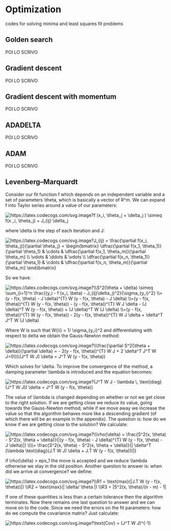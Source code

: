 # Optimization
codes for solving minima and least squares fit problems

## Golden search
POI LO SCRIVO

## Gradient descent 
POI LO SCRIVO

## Gradient descent with momentum
POI LO SCRIVO

## ADADELTA
POI LO SCRIVO

## ADAM
POI LO SCRIVO

## Levenberg–Marquardt

Consider our fit function f which depends on an independent variable and a set of parameters \theta, which is basically a vector of R^m. We can expand f into Taylor series around a value of our parameters:

<img src="https://latex.codecogs.com/svg.image?f&space;(x_i,&space;\theta_j&space;&plus;&space;\delta_j&space;)&space;\simeq&space;f(x&space;_i,&space;\theta_j)&space;&plus;&space;J_{ij}&space;\delta_j" title="https://latex.codecogs.com/svg.image?f (x_i, \theta_j + \delta_j ) \simeq f(x _i, \theta_j) + J_{ij} \delta_j" />

where \delta is the step of each iteration and J:

<img src="https://latex.codecogs.com/svg.image?J_{ij}&space;=&space;\frac{\partial&space;f(x_i,&space;\theta_j)}{\partial&space;\theta_j}&space;=&space;\begin{bmatrix}&space;\dfrac{\partial&space;f(x_1,&space;\theta_1)}{\partial&space;\theta_1}&space;&&space;\cdots&space;&&space;\dfrac{\partial&space;f(x_1,&space;\theta_m)}{\partial&space;\theta_m}&space;\\&space;\vdots&space;&&space;\ddots&space;&&space;\vdots&space;\\&space;\dfrac{\partial&space;f(x_n,&space;\theta_1)}{\partial&space;\theta_1}&space;&&space;\cdots&space;&&space;\dfrac{\partial&space;f(x_n,&space;\theta_m)}{\partial&space;\theta_m}&space;&space;\end{bmatrix}" title="https://latex.codecogs.com/svg.image?J_{ij} = \frac{\partial f(x_i, \theta_j)}{\partial \theta_j} = \begin{bmatrix} \dfrac{\partial f(x_1, \theta_1)}{\partial \theta_1} & \cdots & \dfrac{\partial f(x_1, \theta_m)}{\partial \theta_m} \\ \vdots & \ddots & \vdots \\ \dfrac{\partial f(x_n, \theta_1)}{\partial \theta_1} & \cdots & \dfrac{\partial f(x_n, \theta_m)}{\partial \theta_m} \end{bmatrix}" />


So we have:


<img src="https://latex.codecogs.com/svg.image?\\S^2(\theta&space;&plus;&space;\delta)&space;\simeq&space;\sum_{i=1}^n&space;\frac{(y_i&space;-&space;f&space;(x_i,&space;\beta)&space;-&space;J_{ij}\delta_j)^2}{\sigma_{y_i}^2}&space;\\=&space;(y&space;-&space;f(x,&space;\theta)&space;-&space;J&space;\delta)^{T}&space;W&space;(y&space;-&space;f(x,&space;\theta)&space;-&space;J&space;\delta)&space;\\=(y&space;-&space;f(x,&space;\theta))^{T}&space;W&space;(y&space;-&space;f(x,&space;\theta))&space;-&space;(y&space;-&space;f(x,&space;\theta))^{T}&space;W&space;J&space;\delta&space;-&space;(J&space;\delta)^T&space;W&space;(y&space;-&space;f(x,&space;\theta))&space;&plus;&space;(J&space;\delta)^T&space;W&space;(J&space;\delta)&space;\\=(y&space;-&space;f(x,&space;\theta))^{T}&space;W&space;(y&space;-&space;f(x,&space;\theta))&space;-&space;2(y&space;-&space;f(x,&space;\theta))^{T}&space;W&space;J&space;\delta&space;&plus;&space;\delta^T&space;J^T&space;W&space;(J&space;\delta)" title="https://latex.codecogs.com/svg.image?\\S^2(\theta + \delta) \simeq \sum_{i=1}^n \frac{(y_i - f (x_i, \beta) - J_{ij}\delta_j)^2}{\sigma_{y_i}^2} \\= (y - f(x, \theta) - J \delta)^{T} W (y - f(x, \theta) - J \delta) \\=(y - f(x, \theta))^{T} W (y - f(x, \theta)) - (y - f(x, \theta))^{T} W J \delta - (J \delta)^T W (y - f(x, \theta)) + (J \delta)^T W (J \delta) \\=(y - f(x, \theta))^{T} W (y - f(x, \theta)) - 2(y - f(x, \theta))^{T} W J \delta + \delta^T J^T W (J \delta)" />


Where W is such that W{ii} = 1/ \sigma_{y_i}^2 and differentiating with respect to delta we obtain the Gauss-Newton method:


<img src="https://latex.codecogs.com/svg.image?\\\frac{\partial&space;S^2(\theta&space;&plus;&space;\delta)}{\partial&space;\delta}&space;=&space;-&space;2(y&space;-&space;f(x,&space;\theta))^{T}&space;W&space;J&space;&plus;&space;2&space;\delta^T&space;J^T&space;W&space;J=0\\\\(J^T&space;W&space;J)&space;\delta&space;=&space;J^T&space;W&space;(y&space;-&space;f(x,&space;\theta))&space;" title="https://latex.codecogs.com/svg.image?\\\frac{\partial S^2(\theta + \delta)}{\partial \delta} = - 2(y - f(x, \theta))^{T} W J + 2 \delta^T J^T W J=0\\\\(J^T W J) \delta = J^T W (y - f(x, \theta)) " />


Which solves for \delta. To improve the convergence of the method, a damping parameter \lambda is introduced and the equation becomes:


<img src="https://latex.codecogs.com/svg.image?(J^T&space;W&space;J&space;-&space;\lambda&space;\,&space;\text{diag}(J^T&space;W&space;J))&space;\delta&space;=&space;J^T&space;W&space;(y&space;-&space;f(x,&space;\theta))" title="https://latex.codecogs.com/svg.image?(J^T W J - \lambda \, \text{diag}(J^T W J)) \delta = J^T W (y - f(x, \theta))" />


The value of \lambda is changed depending on whether or not we get close to the right solution. If we are getting close we reduce its value, going towards the Gauss-Newton method; while if we move away we increase the value so that the algorithm behaves more like a descending gradient (of which there will be an example in the appendix). The question is: how do we know if we are getting close to the solution? We calculate:


<img src="https://latex.codecogs.com/svg.image?\\\rho(\delta)&space;=&space;\frac{S^2(x,&space;\theta)&space;-&space;S^2(x,&space;\theta&space;&plus;&space;\delta)}{|(y&space;-&space;f(x,&space;\theta)&space;-&space;J&space;\delta)^{T}&space;W&space;(y&space;-&space;f(x,&space;\theta)&space;-&space;J&space;\delta)|}&space;\\\\=&space;\frac{S^2(x,&space;\theta)&space;-&space;S^2(x,&space;\theta&space;&plus;&space;\delta)}{|&space;\delta^T&space;(\lambda&space;\text{diag}(J.T&space;W&space;J)&space;\delta&space;&plus;&space;J.T&space;W&space;(y&space;-&space;f(x,&space;\theta)))|}" title="https://latex.codecogs.com/svg.image?\\\rho(\delta) = \frac{S^2(x, \theta) - S^2(x, \theta + \delta)}{|(y - f(x, \theta) - J \delta)^{T} W (y - f(x, \theta) - J \delta)|} \\\\= \frac{S^2(x, \theta) - S^2(x, \theta + \delta)}{| \delta^T (\lambda \text{diag}(J.T W J) \delta + J.T W (y - f(x, \theta)))|}" />


if \rho(\delta) > eps_1 the move is accepted and we reduce \lambda otherwise we stay in the old position.
Another question to answer is: when did we arrive at convergence? we define:


<img src="https://latex.codecogs.com/svg.image?\\R1&space;=&space;\text{max}(|J.T&space;W&space;(y&space;-&space;f(x,&space;\theta))|)&space;\\R2&space;=&space;\text{max}(|&space;\delta/&space;\theta&space;|)&space;\\R3&space;=&space;|S^2(x,&space;\theta)/(n&space;-&space;m)&space;-&space;1|&space;" title="https://latex.codecogs.com/svg.image?\\R1 = \text{max}(|J.T W (y - f(x, \theta))|) \\R2 = \text{max}(| \delta/ \theta |) \\R3 = |S^2(x, \theta)/(n - m) - 1| " />


If one of these quantities is less than a certain tolerance then the algorithm terminates. Now there remains one last question to answer and we can move on to the code. Since we need the errors on the fit parameters: how do we compute the covariance matrix? Just calculate:


<img src="https://latex.codecogs.com/svg.image?\text{Cov}&space;=&space;(J^T&space;W&space;J)^{-1}" title="https://latex.codecogs.com/svg.image?\text{Cov} = (J^T W J)^{-1}" />
